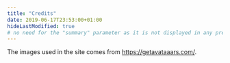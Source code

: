 ```yaml
---
title: "Credits"
date: 2019-06-17T23:53:00+01:00
hideLastModified: true
# no need for the "summary" parameter as it is not displayed in any previews
---
```


The images used in the site comes from https://getavataaars.com/.